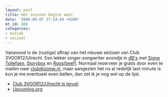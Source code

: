 ```yaml
---
layout: post
title: Het seizoen begint weer
date: '2006-09-07 17:14:44 +0200'
mt_id: 808
categories:
- muziek
- sociaal
---
```

Vanavond is de (rustige) aftrap van het nieuwe seizoen van Club 3VOOR12/Utrecht. Een lekker singer-songwriter avondje in <a href="http://www.dbstudio.nl/">dB's</a> met <a href="http://www.signetollefsen.com/">Signe Tollefsen</a>, <a href="http://www.storybox.nl/">Storybox</a> en <a href="http://www.roosbeef.nl/">Roos[beef]</a>. Normaal reserveer je gratis door even te mailen naar <a href="mailto:club@zomp.nl">club@zomp.nl</a>, maar aangezien het nu al redelijk last-minute is kun je me eventueel even bellen, dan zet ik je nog wel op de lijst.

<ul>
<li><a href="http://3voor12lokaal.vpro.nl/magazines/news/index.jsp?portals=6337&magazines=6338&news=383912">Club 3VOOR12/Utrecht is terug!</a></li>
<li><a href="http://upcoming.org/event/99529/">Upcoming.org</a></li>
</ul>
